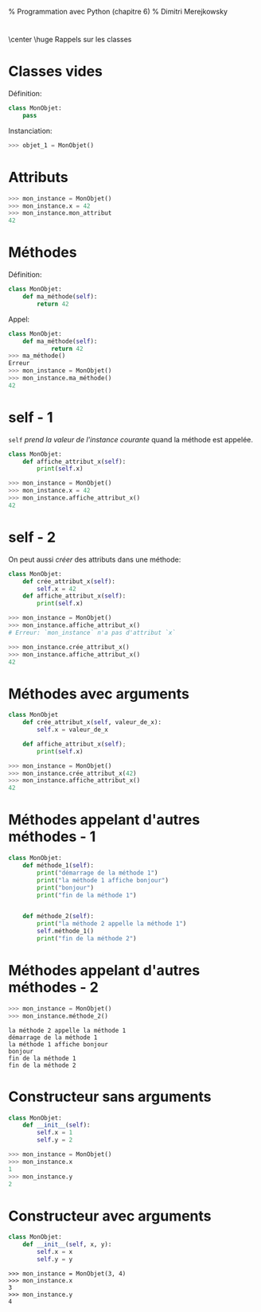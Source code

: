 % Programmation avec Python (chapitre 6)
% Dimitri Merejkowsky


#

\center \huge Rappels sur les classes

# Classes vides

Définition:
```python
class MonObjet:
    pass
```

Instanciation:
```python
>>> objet_1 = MonObjet()
```

# Attributs

```python
>>> mon_instance = MonObjet()
>>> mon_instance.x = 42
>>> mon_instance.mon_attribut
42
```

# Méthodes

Définition:
```python
class MonObjet:
    def ma_méthode(self):
        return 42
```

Appel:
```python
class MonObjet:
    def ma_méthode(self):
            return 42
>>> ma_méthode()
Erreur
>>> mon_instance = MonObjet()
>>> mon_instance.ma_méthode()
42
```


# self - 1

`self` *prend la valeur de l'instance courante* quand la méthode est appelée.

```python
class MonObjet:
    def affiche_attribut_x(self):
        print(self.x)

>>> mon_instance = MonObjet()
>>> mon_instance.x = 42
>>> mon_instance.affiche_attribut_x()
42
```

# self - 2

On peut aussi *créer* des attributs dans une méthode:

```python
class MonObjet:
    def crée_attribut_x(self):
        self.x = 42
    def affiche_attribut_x(self):
        print(self.x)

>>> mon_instance = MonObjet()
>>> mon_instance.affiche_attribut_x()
# Erreur: `mon_instance` n'a pas d'attribut `x`

>>> mon_instance.crée_attribut_x()
>>> mon_instance.affiche_attribut_x()
42
```

# Méthodes avec arguments

```python
class MonObjet
    def crée_attribut_x(self, valeur_de_x):
        self.x = valeur_de_x

    def affiche_attribut_x(self);
        print(self.x)

>>> mon_instance = MonObjet()
>>> mon_instance.crée_attribut_x(42)
>>> mon_instance.affiche_attribut_x()
42
```

# Méthodes appelant d'autres méthodes - 1

```python
class MonObjet:
    def méthode_1(self):
        print("démarrage de la méthode 1")
        print("la méthode 1 affiche bonjour")
        print("bonjour")
        print("fin de la méthode 1")


    def méthode_2(self):
        print("la méthode 2 appelle la méthode 1")
        self.méthode_1()
        print("fin de la méthode 2")
```

# Méthodes appelant d'autres méthodes - 2

```python
>>> mon_instance = MonObjet()
>>> mon_instance.méthode_2()
```

```text
la méthode 2 appelle la méthode 1
démarrage de la méthode 1
la méthode 1 affiche bonjour
bonjour
fin de la méthode 1
fin de la méthode 2
```

# Constructeur sans arguments

```python
class MonObjet:
    def __init__(self):
        self.x = 1
        self.y = 2

>>> mon_instance = MonObjet()
>>> mon_instance.x
1
>>> mon_instance.y
2
```

# Constructeur avec arguments

```python
class MonObjet:
    def __init__(self, x, y):
        self.x = x
        self.y = y
```

```
>>> mon_instance = MonObjet(3, 4)
>>> mon_instance.x
3
>>> mon_instance.y
4
```
